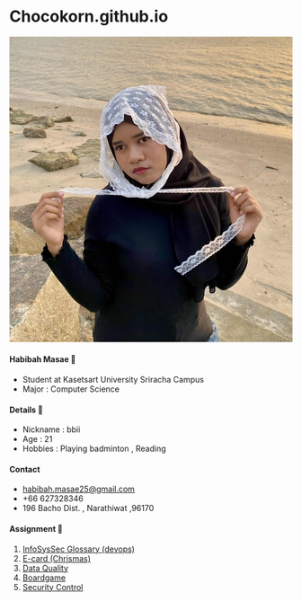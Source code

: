 # Chocokorn.github.io
![B.png](./img/cho.jpg) 
#### Habibah Masae 🧕
  - Student at Kasetsart University Sriracha Campus
  - Major : Computer Science

#### Details 🎀
  - Nickname : bbii
  - Age : 21
  - Hobbies : Playing badminton , Reading

#### Contact
  - habibah.masae25@gmail.com
  - +66 627328346
  - 196 Bacho Dist. , Narathiwat  ,96170

#### Assignment 📁
  1. [InfoSysSec Glossary (devops)](devops.md)
  2. [E-card (Chrismas)](ecardchristmas.md)
  3. [Data Quality](validity.md)
  4. [Boardgame](boardgame.md)
  5. [Security Control](securitycontrol.md)




